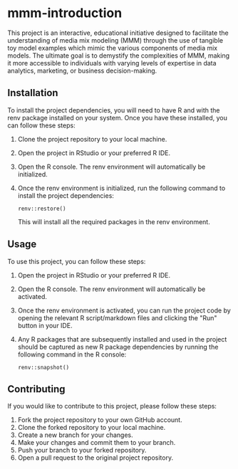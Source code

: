 # mmm-introduction

This project is an interactive, educational initiative designed to facilitate the understanding of media mix modeling (MMM) through the use of tangible toy model examples which mimic the various components of media mix models. The ultimate goal is to demystify the complexities of MMM, making it more accessible to individuals with varying levels of expertise in data analytics, marketing, or business decision-making.

## Installation

To install the project dependencies, you will need to have R and with the renv package installed on your system. Once you have these installed, you can follow these steps:

1. Clone the project repository to your local machine.
2. Open the project in RStudio or your preferred R IDE.
3. Open the R console. The renv environment will automatically be initialized.
4. Once the renv environment is initialized, run the following command to install the project dependencies:

   ```
   renv::restore()
   ```

   This will install all the required packages in the renv environment.

## Usage

To use this project, you can follow these steps:

1. Open the project in RStudio or your preferred R IDE.
2. Open the R console. The renv environment will automatically be activated.
3. Once the renv environment is activated, you can run the project code by opening the relevant R script/markdown files and clicking the "Run" button in your IDE.
4. Any R packages that are subsequently installed and used in the project should be captured as new R package dependencies by running the following command in the R console:

   ```
   renv::snapshot()
   ```

## Contributing

If you would like to contribute to this project, please follow these steps:

1. Fork the project repository to your own GitHub account.
2. Clone the forked repository to your local machine.
3. Create a new branch for your changes.
4. Make your changes and commit them to your branch.
5. Push your branch to your forked repository.
6. Open a pull request to the original project repository.